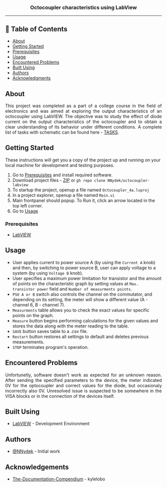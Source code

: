 <h3 align="center">Octocoupler characteristics using LabView</h3>

---

## 📝 Table of Contents
- [About](#about)
- [Getting Started](#getting_started)
- [Prerequisites](#prerequisites)
- [Usage](#usage)
- [Encountered Problems](#encountered_problems)
- [Built Using](#built_using)
- [Authors](#authors)
- [Acknowledgments](#acknowledgement)

## About <a name = "about"></a>
<p align="justify">
This project was completed as a part of a college course in the field of electronics and was aimed at exploring the output characteristics of an octocoupler using LabVIEW. The objective was to study the effect of diode current on the output characteristics of the octocoupler and to obtain a clear understanding of its behavior under different conditions. A complete list of tasks with schematic can be found here - <a href="/TASKS.md">TASKS</a>.
</p>

## Getting Started <a name = "getting_started"></a>
These instructions will get you a copy of the project up and running on your local machine for development and testing purposes.
1. Go to [Prerequisites](#prerequisites) and install required software.
2. Download project files - [ZIP](https://github.com/NNydek/octocoupler-labview/archive/refs/heads/main.zip) or `gh repo clone NNydek/octocoupler-labview`
3. To startup the project, openup a file named `Octocoupler_4a.lvproj`
4. In a project explorer, openup a file named `Main.vi`
5. Main frontpanel should popup. To Run it, click an arrow located in the top left corner.
6. Go to [Usage](#usage) 

### Prerequisites <a name = "prerequisites"></a>
- [LabVIEW](https://www.ni.com/labview.html)

## Usage <a name="usage"></a>
- User applies current to power source A (by using the `Current A` knob) and then, by switching to power source B, user can apply voltage to a system (by using `Voltage B` knob).
- User specifies a maximum power limitation for transistor and the amount of points on the characteristic graph by setting values at `Max. transistor power` field and `Number of measurments points`.
- `PSU A or B` switch also controls the channel on the commutator, and depending on its setting, the meter will show a different value (A - channel 6, B - channel 7).
- `Measurments` table allows you to check the exact values for specific points on the graph.
- `Measure` button begins performing calculations for the given values and stores the data along with the meter reading to the table.
- `SAVE` button saves table to a .csv file.
- `Restart` button restores all settings to default and deletes previous measurements.
- `STOP` terminates program's operation.

## Encountered Problems <a name = "encountered_problems"></a>
<p align="justify">
Unfortunetly, software doesn't work as expected for an unknown reason. After sending the specified parameters to the device, the meter indicated 0V for the optocoupler and correct values for the diode, but occasionaly incorrectly also 0V. Unresolved issue is suspected to be somewhere in the VISA blocks or in the connection of the devices itself.
</p>

## Built Using <a name = "built_using"></a>
- [LabVIEW](https://www.ni.com/labview.html) - Development Environment

## Authors <a name = "authors"></a>
- [@NNydek](https://github.com/nnydek) - Initial work

## Acknowledgements <a name = "acknowledgement"></a>
- [The-Documentation-Compendium](https://github.com/kylelobo/The-Documentation-Compendium) - kylelobo
